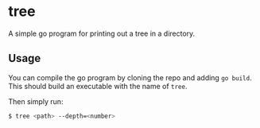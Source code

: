 # tree
A simple go program for printing out a tree in a directory. 

## Usage
You can compile the go program by cloning the repo and adding `go build`. This should build an executable with the name of `tree`.

Then simply run:
```bash
$ tree <path> --depth=<number>
```

